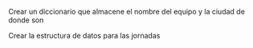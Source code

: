 Crear un diccionario que almacene el nombre del equipo y la ciudad de donde son

Crear la estructura de datos para las jornadas
